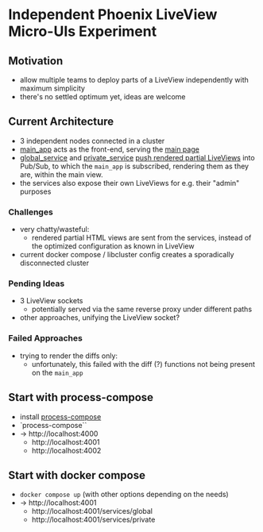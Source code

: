 # Independent Phoenix LiveView Micro-UIs Experiment

## Motivation

- allow multiple teams to deploy parts of a LiveView independently with maximum simplicity
- there's no settled optimum yet, ideas are welcome

## Current Architecture

- 3 independent nodes connected in a cluster
- [main_app](./main_app/) acts as the front-end, serving the [main page](main_app/lib/main_app_web/live/main_live.ex)
- [global_service](./global_service/) and [private_service](./private_service/) [push rendered partial LiveViews](private_service/lib/private_service/private_click_aggregator_service.ex) into Pub/Sub, to which the `main_app` is subscribed, rendering them as they are, within the main view.
- the services also expose their own LiveViews for e.g. their "admin" purposes

### Challenges

- very chatty/wasteful:
  - rendered partial HTML views are sent from the services, instead of the optimized configuration as known in LiveView
- current docker compose / libcluster config creates a sporadically disconnected cluster

### Pending Ideas

- 3 LiveView sockets
  - potentially served via the same reverse proxy under different paths
- other approaches, unifying the LiveView socket?

### Failed Approaches

- trying to render the diffs only:
  - unfortunately, this failed with the diff (?) functions not being present on the `main_app`

## Start with process-compose

- install [process-compose](https://f1bonacc1.github.io/process-compose/installation/)
- `process-compose``
- &rarr; http://localhost:4000
  - http://localhost:4001
  - http://localhost:4002

## Start with docker compose

- `docker compose up` (with other options depending on the needs)
- &rarr; http://localhost:4001
  - http://localhost:4001/services/global
  - http://localhost:4001/services/private